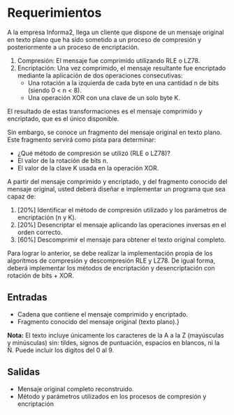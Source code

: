 Requerimientos
==============

A la empresa Informa2, llega un cliente que dispone de un mensaje original en texto plano que ha sido
sometido a un proceso de compresión y posteriormente a un proceso de encriptación.

1. Compresión: El mensaje fue comprimido utilizando RLE o LZ78.
2. Encriptación: Una vez comprimido, el mensaje resultante fue encriptado mediante la aplicación de dos operaciones consecutivas:
   - Una rotación a la izquierda de cada byte en una cantidad n de bits (siendo 0 < n < 8).
   - Una operación XOR con una clave de un solo byte K.

El resultado de estas transformaciones es el mensaje comprimido y encriptado, que es el único
disponible.

Sin embargo, se conoce un fragmento del mensaje original en texto plano. Este fragmento servirá como
pista para determinar:

  - ¿Qué método de compresión se utilizó (RLE o LZ78)?
  - El valor de la rotación de bits n.
  - El valor de la clave K usada en la operación XOR.

A partir del mensaje comprimido y encriptado, y del fragmento conocido del mensaje original, usted
deberá diseñar e implementar un programa que sea capaz de:

1. [20%] Identificar el método de compresión utilizado y los parámetros de encriptación (n y K).
2. [20%] Desencriptar el mensaje aplicando las operaciones inversas en el orden correcto.
3. [60%] Descomprimir el mensaje para obtener el texto original completo.

Para lograr lo anterior, se debe realizar la implementación propia de los algoritmos de compresión y
descompresión RLE y LZ78. De igual forma, deberá implementar los métodos de encriptación y
desencriptación con rotación de bits + XOR.

## Entradas

  - Cadena que contiene el mensaje comprimido y encriptado.
  - Fragmento conocido del mensaje original (texto plano).}

**Nota:** El texto incluye únicamente los caracteres de la A a la Z (mayúsculas y minúsculas) sin: tildes,
signos de puntuación, espacios en blancos, ni la Ñ. Puede incluir los dígitos del 0 al 9.

## Salidas

  - Mensaje original completo reconstruido.
  - Método y parámetros utilizados en los procesos de compresión y encriptación
